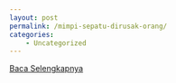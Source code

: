 ```yaml
---
layout: post
permalink: /mimpi-sepatu-dirusak-orang/
categories:
    - Uncategorized
---
```


[Baca Selengkapnya](/09)